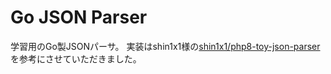 # Go JSON Parser
学習用のGo製JSONパーサ。
実装はshin1x1様の[shin1x1/php8-toy-json-parser](https://github.com/shin1x1/php8-toy-json-parser)を参考にさせていただきました。
